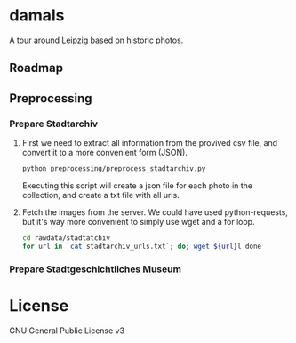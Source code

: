 # damals

A tour around
 Leipzig based on historic photos.

## Roadmap

## Preprocessing

### Prepare Stadtarchiv

1. First we need to extract all information from the provived csv file, 
   and convert it to a more convenient form (JSON).
   
   ```zsh
   python preprocessing/preprocess_stadtarchiv.py 
   ```
   
   Executing this script will create a json file for each photo in the collection,
   and create a txt file with all urls.

2. Fetch the images from the server. We could have used python-requests, 
   but it's way more convenient to simply use wget and a for loop.
   
   ```zsh
   cd rawdata/stadtatchiv
   for url in `cat stadtarchiv_urls.txt`; do; wget ${url}l done 
   ```
 
 ### Prepare Stadtgeschichtliches Museum
 
 
 
 # License
 
 GNU General Public License v3